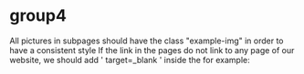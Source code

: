 # group4
All pictures in subpages should have the class "example-img" in order to have a consistent style
If the link in the pages do not link to any page of our website, we should add ' target=_blank ' inside the <a> for example: <a src="" target="_blank">